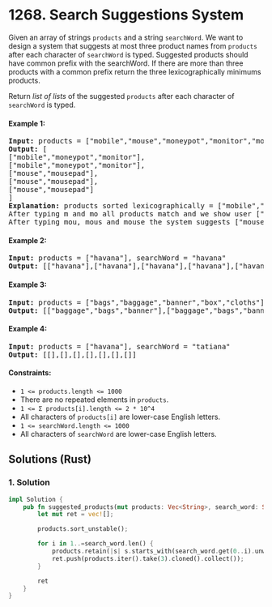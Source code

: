 # 1268. Search Suggestions System
Given an array of strings `products` and a string `searchWord`. We want to design a system that suggests at most three product names from `products` after each character of `searchWord` is typed. Suggested products should have common prefix with the searchWord. If there are more than three products with a common prefix return the three lexicographically minimums products.

Return *list of lists* of the suggested `products` after each character of `searchWord` is typed.

#### Example 1:
<pre>
<strong>Input:</strong> products = ["mobile","mouse","moneypot","monitor","mousepad"], searchWord = "mouse"
<strong>Output:</strong> [
["mobile","moneypot","monitor"],
["mobile","moneypot","monitor"],
["mouse","mousepad"],
["mouse","mousepad"],
["mouse","mousepad"]
]
<strong>Explanation:</strong> products sorted lexicographically = ["mobile","moneypot","monitor","mouse","mousepad"]
After typing m and mo all products match and we show user ["mobile","moneypot","monitor"]
After typing mou, mous and mouse the system suggests ["mouse","mousepad"]
</pre>

#### Example 2:
<pre>
<strong>Input:</strong> products = ["havana"], searchWord = "havana"
<strong>Output:</strong> [["havana"],["havana"],["havana"],["havana"],["havana"],["havana"]]
</pre>

#### Example 3:
<pre>
<strong>Input:</strong> products = ["bags","baggage","banner","box","cloths"], searchWord = "bags"
<strong>Output:</strong> [["baggage","bags","banner"],["baggage","bags","banner"],["baggage","bags"],["bags"]]
</pre>

#### Example 4:
<pre>
<strong>Input:</strong> products = ["havana"], searchWord = "tatiana"
<strong>Output:</strong> [[],[],[],[],[],[],[]]
</pre>

#### Constraints:
* `1 <= products.length <= 1000`
* There are no repeated elements in `products`.
* `1 <= Σ products[i].length <= 2 * 10^4`
* All characters of `products[i]` are lower-case English letters.
* `1 <= searchWord.length <= 1000`
* All characters of `searchWord` are lower-case English letters.

## Solutions (Rust)

### 1. Solution
```Rust
impl Solution {
    pub fn suggested_products(mut products: Vec<String>, search_word: String) -> Vec<Vec<String>> {
        let mut ret = vec![];

        products.sort_unstable();

        for i in 1..=search_word.len() {
            products.retain(|s| s.starts_with(search_word.get(0..i).unwrap()));
            ret.push(products.iter().take(3).cloned().collect());
        }

        ret
    }
}
```
